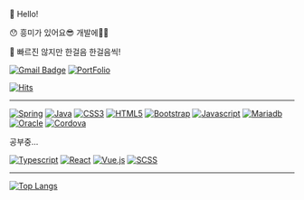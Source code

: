 👋 Hello!

😯 흥미가 있어요😎 개발에😶‍🌫️

💪 빠르진 않지만 한걸음 한걸음씩!

[![Gmail Badge](https://img.shields.io/badge/Gmail-d14836?style=flat-square&logo=Gmail&logoColor=white&link=mailto:jungjob1114@gmail.com)](mailto:jungjob1114@gmail.com)
[![PortFolio](https://img.shields.io/badge/PortFolio-Move_PortFolio-000000?style=flat-square&logo=Vercel&logoColor=#000000&link=https://oit-myself.vercel.app)](https://oit-myself.tk/)

[![Hits](https://hits.seeyoufarm.com/api/count/incr/badge.svg?url=https%3A%2F%2Fgithub.com%2FjungChulOh&count_bg=%2379C83D&title_bg=%23555555&icon=&icon_color=%23E7E7E7&title=hits&edge_flat=false)](https://github.com/jungChulOh)

---

[![Spring](https://img.shields.io/badge/Spring-6AAD3D.svg?&style=flat-square&logo=Spring&logoColor=white)](https://github.com/jungChulOh)
[![Java](https://img.shields.io/badge/Java-F72403.svg?&style=flat-square&logo=Java&logoColor=white)](https://github.com/jungChulOh)
[![CSS3](https://img.shields.io/badge/CSS3-2862E9.svg?&style=flat-square&logo=Css3&logoColor=white)](https://github.com/jungChulOh)
[![HTML5](https://img.shields.io/badge/HTML5-DD4B25.svg?&style=flat-square&logo=Html5&logoColor=white)](https://github.com/jungChulOh)
[![Bootstrap](https://img.shields.io/badge/Bootstrap-750FF0.svg?&style=flat-square&logo=Bootstrap&logoColor=white)](https://github.com/jungChulOh)
[![Javascript](https://img.shields.io/badge/JavaScript-F6DF1E.svg?&style=flat-square&logo=Javascript&logoColor=white)](https://github.com/jungChulOh)
[![Mariadb](https://img.shields.io/badge/Mariadb-002E41.svg?&style=flat-square&logo=Mariadb&logoColor=white)](https://github.com/jungChulOh)
[![Oracle](https://img.shields.io/badge/Oracle-F72403.svg?&style=flat-square&logo=Oracle&logoColor=white)](https://github.com/jungChulOh)
[![Cordova](https://img.shields.io/badge/Cordova-002E41.svg?&style=flat-square&logo=Cordova&logoColor=white)](https://github.com/jungChulOh)

공부중...

[![Typescript](https://img.shields.io/badge/Typescript-2F74C0.svg?&style=flat-square&logo=Typescript&logoColor=white)](https://github.com/jungChulOh)
[![React](https://img.shields.io/badge/React-61DAFB.svg?&style=flat-square&logo=React&logoColor=white)](https://github.com/jungChulOh)
[![Vue.js](https://img.shields.io/badge/Vue.js-4FC08D.svg?&style=flat-square&logo=Vue.js&logoColor=white)](https://github.com/jungChulOh)
[![SCSS](https://img.shields.io/badge/SCSS-C96195.svg?&style=flat-square&logo=Sass&logoColor=white)](https://github.com/jungChulOh)

---

[![Top Langs](https://github-readme-stats.vercel.app/api/top-langs/?username=jungChulOh&hide=kotlin&layout=compact)](https://github.com/anuraghazra/github-readme-stats)

<!-- [![Solved.ac 프로필](http://mazassumnida.wtf/api/generate_badge?boj=jungChulOh)](https://solved.ac/jungChulOh) -->
